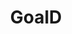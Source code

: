 ---
layout: post
title:  "GoalD"
link: https://github.com/lesunb/goald
image: https://upload.wikimedia.org/wikipedia/commons/thumb/1/1c/6sided_dice_%28cropped%29.jpg/220px-6sided_dice_%28cropped%29.jpg
---